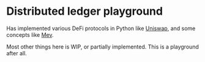 # Distributed ledger playground

Has implemented various DeFi protocols in Python like [Uniswap](defi/defi_simulations/uniswap/), and some concepts like [Mev](defi/defi_simulations/mev/).

Most other things here is WIP, or partially implemented. This is a playground after all.
